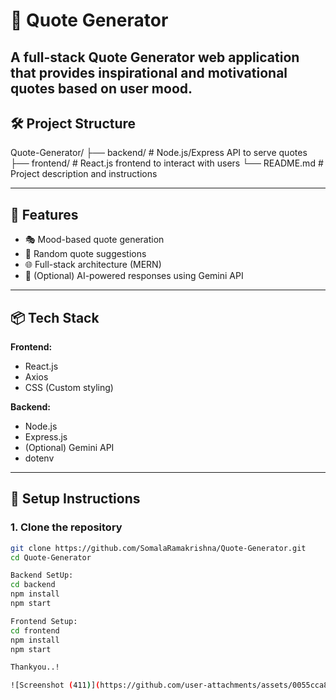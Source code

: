 # 📜 Quote Generator

A full-stack Quote Generator web application that provides inspirational and motivational quotes based on user mood.
---
## 🛠️ Project Structure

Quote-Generator/
├── backend/ # Node.js/Express API to serve quotes
├── frontend/ # React.js frontend to interact with users
└── README.md # Project description and instructions

---

## 🚀 Features

- 🎭 Mood-based quote generation
- 🔁 Random quote suggestions
- 🌐 Full-stack architecture (MERN)
- 🧠 (Optional) AI-powered responses using Gemini API

---

## 📦 Tech Stack

**Frontend:**
- React.js
- Axios
- CSS (Custom styling)

**Backend:**
- Node.js
- Express.js
- (Optional) Gemini API
- dotenv

---

## 🔧 Setup Instructions

### 1. Clone the repository

```bash
git clone https://github.com/SomalaRamakrishna/Quote-Generator.git
cd Quote-Generator

Backend SetUp:
cd backend
npm install
npm start

Frontend Setup:
cd frontend
npm install
npm start

Thankyou..!

![Screenshot (411)](https://github.com/user-attachments/assets/0055cca8-ab58-4114-986a-0946f7b3718a)

